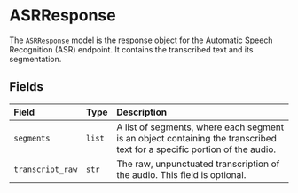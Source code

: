 # ASRResponse

The `ASRResponse` model is the response object for the Automatic Speech Recognition (ASR) endpoint. It contains the transcribed text and its segmentation.

## Fields

| Field            | Type   | Description                                                                                                              |
| :--------------- | :----- | :----------------------------------------------------------------------------------------------------------------------- |
| `segments`       | `list` | A list of segments, where each segment is an object containing the transcribed text for a specific portion of the audio. |
| `transcript_raw` | `str`  | The raw, unpunctuated transcription of the audio. This field is optional.                                                |
